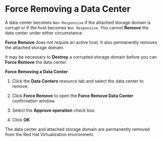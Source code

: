 # Force Removing a Data Center

A data center becomes `Non Responsive` if the attached storage domain is corrupt or if the host becomes `Non Responsive`. You cannot **Remove** the data center under either circumstance.

**Force Remove** does not require an active host. It also permanently removes the attached storage domain.

It may be necessary to **Destroy** a corrupted storage domain before you can **Force Remove** the data center.

**Force Removing a Data Center**

1. Click the **Data Centers** resource tab and select the data center to remove.

2. Click **Force Remove** to open the **Force Remove Data Center** confirmation window.

3. Select the **Approve operation** check box.

4. Click **OK**

The data center and attached storage domain are permanently removed from the Red Hat Virtualization environment.
